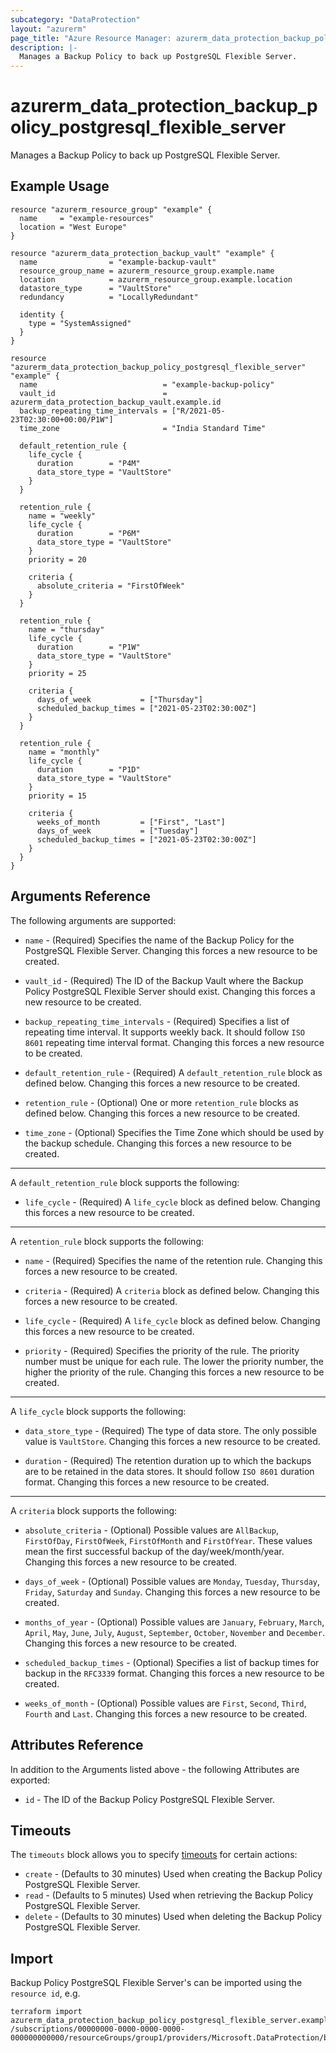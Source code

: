 ```yaml
---
subcategory: "DataProtection"
layout: "azurerm"
page_title: "Azure Resource Manager: azurerm_data_protection_backup_policy_postgresql_flexible_server"
description: |-
  Manages a Backup Policy to back up PostgreSQL Flexible Server.
---
```


# azurerm_data_protection_backup_policy_postgresql_flexible_server

Manages a Backup Policy to back up PostgreSQL Flexible Server.

## Example Usage

```hcl
resource "azurerm_resource_group" "example" {
  name     = "example-resources"
  location = "West Europe"
}

resource "azurerm_data_protection_backup_vault" "example" {
  name                = "example-backup-vault"
  resource_group_name = azurerm_resource_group.example.name
  location            = azurerm_resource_group.example.location
  datastore_type      = "VaultStore"
  redundancy          = "LocallyRedundant"

  identity {
    type = "SystemAssigned"
  }
}

resource "azurerm_data_protection_backup_policy_postgresql_flexible_server" "example" {
  name                            = "example-backup-policy"
  vault_id                        = azurerm_data_protection_backup_vault.example.id
  backup_repeating_time_intervals = ["R/2021-05-23T02:30:00+00:00/P1W"]
  time_zone                       = "India Standard Time"

  default_retention_rule {
    life_cycle {
      duration        = "P4M"
      data_store_type = "VaultStore"
    }
  }

  retention_rule {
    name = "weekly"
    life_cycle {
      duration        = "P6M"
      data_store_type = "VaultStore"
    }
    priority = 20

    criteria {
      absolute_criteria = "FirstOfWeek"
    }
  }

  retention_rule {
    name = "thursday"
    life_cycle {
      duration        = "P1W"
      data_store_type = "VaultStore"
    }
    priority = 25

    criteria {
      days_of_week           = ["Thursday"]
      scheduled_backup_times = ["2021-05-23T02:30:00Z"]
    }
  }

  retention_rule {
    name = "monthly"
    life_cycle {
      duration        = "P1D"
      data_store_type = "VaultStore"
    }
    priority = 15

    criteria {
      weeks_of_month         = ["First", "Last"]
      days_of_week           = ["Tuesday"]
      scheduled_backup_times = ["2021-05-23T02:30:00Z"]
    }
  }
}
```

## Arguments Reference

The following arguments are supported:

* `name` - (Required) Specifies the name of the Backup Policy for the PostgreSQL Flexible Server. Changing this forces a new resource to be created.

* `vault_id` - (Required) The ID of the Backup Vault where the Backup Policy PostgreSQL Flexible Server should exist. Changing this forces a new resource to be created.

* `backup_repeating_time_intervals` - (Required) Specifies a list of repeating time interval. It supports weekly back. It should follow `ISO 8601` repeating time interval format. Changing this forces a new resource to be created.

* `default_retention_rule` - (Required) A `default_retention_rule` block as defined below. Changing this forces a new resource to be created.

* `retention_rule` - (Optional) One or more `retention_rule` blocks as defined below. Changing this forces a new resource to be created.

* `time_zone` - (Optional) Specifies the Time Zone which should be used by the backup schedule. Changing this forces a new resource to be created.

---

A `default_retention_rule` block supports the following:

* `life_cycle` - (Required) A `life_cycle` block as defined below. Changing this forces a new resource to be created.

---

A `retention_rule` block supports the following:

* `name` - (Required) Specifies the name of the retention rule. Changing this forces a new resource to be created.

* `criteria` - (Required) A `criteria` block as defined below. Changing this forces a new resource to be created.

* `life_cycle` - (Required) A `life_cycle` block as defined below. Changing this forces a new resource to be created.

* `priority` - (Required) Specifies the priority of the rule. The priority number must be unique for each rule. The lower the priority number, the higher the priority of the rule. Changing this forces a new resource to be created.

---

A `life_cycle` block supports the following:

* `data_store_type` - (Required) The type of data store. The only possible value is `VaultStore`. Changing this forces a new resource to be created.

* `duration` - (Required) The retention duration up to which the backups are to be retained in the data stores. It should follow `ISO 8601` duration format. Changing this forces a new resource to be created.

---

A `criteria` block supports the following:

* `absolute_criteria` - (Optional) Possible values are `AllBackup`, `FirstOfDay`, `FirstOfWeek`, `FirstOfMonth` and `FirstOfYear`. These values mean the first successful backup of the day/week/month/year. Changing this forces a new resource to be created.

* `days_of_week` - (Optional) Possible values are `Monday`, `Tuesday`, `Thursday`, `Friday`, `Saturday` and `Sunday`. Changing this forces a new resource to be created.

* `months_of_year` - (Optional) Possible values are `January`, `February`, `March`, `April`, `May`, `June`, `July`, `August`, `September`, `October`, `November` and `December`. Changing this forces a new resource to be created.

* `scheduled_backup_times` - (Optional) Specifies a list of backup times for backup in the `RFC3339` format. Changing this forces a new resource to be created.

* `weeks_of_month` - (Optional) Possible values are `First`, `Second`, `Third`, `Fourth` and `Last`. Changing this forces a new resource to be created.

## Attributes Reference

In addition to the Arguments listed above - the following Attributes are exported:

* `id` - The ID of the Backup Policy PostgreSQL Flexible Server.

## Timeouts

The `timeouts` block allows you to specify [timeouts](https://www.terraform.io/language/resources/syntax#operation-timeouts) for certain actions:

* `create` - (Defaults to 30 minutes) Used when creating the Backup Policy PostgreSQL Flexible Server.
* `read` - (Defaults to 5 minutes) Used when retrieving the Backup Policy PostgreSQL Flexible Server.
* `delete` - (Defaults to 30 minutes) Used when deleting the Backup Policy PostgreSQL Flexible Server.

## Import

Backup Policy PostgreSQL Flexible Server's can be imported using the `resource id`, e.g.

```shell
terraform import azurerm_data_protection_backup_policy_postgresql_flexible_server.example /subscriptions/00000000-0000-0000-0000-000000000000/resourceGroups/group1/providers/Microsoft.DataProtection/backupVaults/vault1/backupPolicies/backupPolicy1
```
